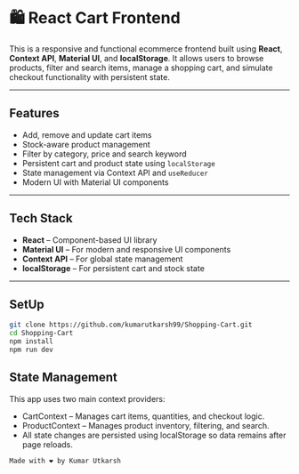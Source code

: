 # 🛍️ React Cart Frontend

This is a responsive and functional ecommerce frontend built using **React**, **Context API**, **Material UI**, and **localStorage**. It allows users to browse products, filter and search items, manage a shopping cart, and simulate checkout functionality with persistent state.

---

## Features

- Add, remove and update cart items
- Stock-aware product management
- Filter by category, price and search keyword
- Persistent cart and product state using `localStorage`
- State management via Context API and `useReducer`
- Modern UI with Material UI components

---

## Tech Stack

- **React** – Component-based UI library
- **Material UI** – For modern and responsive UI components
- **Context API** – For global state management
- **localStorage** – For persistent cart and stock state

---

## SetUp

```bash
git clone https://github.com/kumarutkarsh99/Shopping-Cart.git
cd Shopping-Cart
npm install
npm run dev
```

## State Management

This app uses two main context providers:
- CartContext – Manages cart items, quantities, and checkout logic.
- ProductContext – Manages product inventory, filtering, and search.
- All state changes are persisted using localStorage so data remains after page reloads.


```
Made with ❤️ by Kumar Utkarsh
